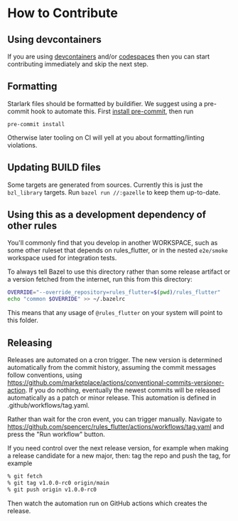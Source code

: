 # How to Contribute

## Using devcontainers

If you are using [devcontainers](https://code.visualstudio.com/docs/devcontainers/containers)
and/or [codespaces](https://github.com/features/codespaces) then you can start
contributing immediately and skip the next step.

## Formatting

Starlark files should be formatted by buildifier.
We suggest using a pre-commit hook to automate this.
First [install pre-commit](https://pre-commit.com/#installation),
then run

```shell
pre-commit install
```

Otherwise later tooling on CI will yell at you about formatting/linting violations.

## Updating BUILD files

Some targets are generated from sources.
Currently this is just the `bzl_library` targets.
Run `bazel run //:gazelle` to keep them up-to-date.

## Using this as a development dependency of other rules

You'll commonly find that you develop in another WORKSPACE, such as
some other ruleset that depends on rules_flutter, or in the nested
`e2e/smoke` workspace used for integration tests.

To always tell Bazel to use this directory rather than some release
artifact or a version fetched from the internet, run this from this
directory:

```sh
OVERRIDE="--override_repository=rules_flutter=$(pwd)/rules_flutter"
echo "common $OVERRIDE" >> ~/.bazelrc
```

This means that any usage of `@rules_flutter` on your system will point to this folder.

## Releasing

Releases are automated on a cron trigger.
The new version is determined automatically from the commit history, assuming the commit messages follow conventions, using
https://github.com/marketplace/actions/conventional-commits-versioner-action.
If you do nothing, eventually the newest commits will be released automatically as a patch or minor release.
This automation is defined in .github/workflows/tag.yaml.

Rather than wait for the cron event, you can trigger manually. Navigate to
https://github.com/spencerc/rules_flutter/actions/workflows/tag.yaml
and press the "Run workflow" button.

If you need control over the next release version, for example when making a release candidate for a new major,
then: tag the repo and push the tag, for example

```sh
% git fetch
% git tag v1.0.0-rc0 origin/main
% git push origin v1.0.0-rc0
```

Then watch the automation run on GitHub actions which creates the release.
